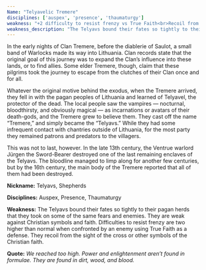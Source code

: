 ```yaml
---
Name: "Telyavelic Tremere"
disciplines: ['auspex', 'presence', 'thaumaturgy']
weakness: "+2 difficulty to resist frenzy vs True Faith<br>Recoil from the sight of the cross or other Christian symbols"
weakness_description: "The Telyavs bound their fates so tightly to their pagan herds that they took on some of the same fears and enemies. They are weak against Christian symbols and faith. Difficulties to resist frenzy are two higher than normal when confronted by an enemy using True Faith as a defense. They recoil from the sight of the cross or other symbols of the Christian faith."
---
```


<p>In the early nights of Clan Tremere, before the diablerie of Saulot, a small band of Warlocks made its way into Lithuania. Clan records state that the original goal of this journey was to expand the Clan’s influence into these lands, or to find allies. Some elder Tremere, though, claim that these pilgrims took the journey to escape from the clutches of their Clan once and for all.</p><p>Whatever the original motive behind the exodus, when the Tremere arrived, they fell in with the pagan peoples of Lithuania and learned of Telyavel, the protector of the dead. The local people saw the vampires — nocturnal, bloodthirsty, and obviously magical — as incarnations or avatars of their death-gods, and the Tremere grew to believe them. They cast off the name “Tremere,” and simply became the “Telyavs.” While they had some infrequent contact with chantries outside of Lithuania, for the most party they remained patrons and predators to the villagers.</p><p>This was not to last, however. In the late 13th century, the Ventrue warlord Jürgen the Sword-Bearer destroyed one of the last remaining enclaves of the Telyavs. The bloodline managed to limp along for another few centuries, but by the 16th century, the main body of the Tremere reported that all of them had been destroyed.</p><p><b>Nickname:</b> Telyavs, Shepherds</p><p><b>Disciplines:</b> Auspex, Presence, Thaumaturgy</p><p><b>Weakness:</b> The Telyavs bound their fates so tightly to their pagan herds that they took on some of the same fears and enemies. They are weak against Christian symbols and faith. Difficulties to resist frenzy are two higher than normal when confronted by an enemy using True Faith as a defense. They recoil from the sight of the cross or other symbols of the Christian faith.</p><p class=ttlQuote><b>Quote:</b> <i>We reached too high. Power and enlightenment aren’t found in formulae. They are found in dirt, wood, and blood.</i></p>